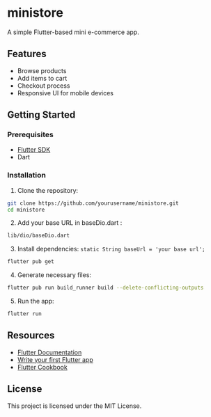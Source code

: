 # ministore

A simple Flutter-based mini e-commerce app.

## Features

- Browse products
- Add items to cart
- Checkout process
- Responsive UI for mobile devices

## Getting Started

### Prerequisites

- [Flutter SDK](https://flutter.dev/docs/get-started/install)
- Dart

### Installation

1. Clone the repository:
  ```bash
  git clone https://github.com/yourusername/ministore.git
  cd ministore
  ```
2. Add your base URL in baseDio.dart :
  ```bash
  lib/dio/baseDio.dart
  ```
3. Install dependencies:
  ``` static String baseUrl = 'your base url'; ```

  ```bash
  flutter pub get
  ```
4. Generate necessary files:
  ```bash
  flutter pub run build_runner build --delete-conflicting-outputs
  ```
5. Run the app:
  ```bash
  flutter run
  ```

## Resources

- [Flutter Documentation](https://docs.flutter.dev/)
- [Write your first Flutter app](https://docs.flutter.dev/get-started/codelab)
- [Flutter Cookbook](https://docs.flutter.dev/cookbook)

## License

This project is licensed under the MIT License.
